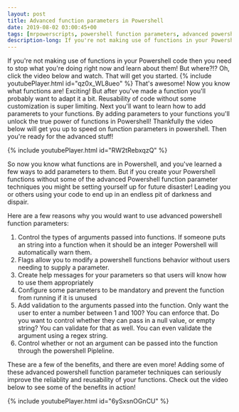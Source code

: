 ```yaml
---
layout: post
title: Advanced function parameters in Powershell
date: 2019-08-02 03:00:45+00
tags: [mrpowerscripts, powershell function parameters, advanced powershellfunction parameters, functions in powershell, powershell functions.]
description-long: If you're not making use of functions in your Powershell code then you need to stop what you're doing right now and learn about them! But where?!? Oh, click the video below and watch. That will get you started. That's awesome! Now you know what functions are! Exciting! But after you've made a function you'll probably want to adapt it a bit. Reusability of code without some customization is super limiting. Next you'll want to learn how to add paramerets to your functions. By adding parameters to your functions you'll unlock the true power of functions in Powershell! Thankfully the video below will get you up to speed on function parameters in powershell. Then you're ready for the advanced stuff!
---
```


If you're not making use of functions in your Powershell code then you need to stop what you're doing right now and learn about them! But where?!? Oh, click the video below and watch. That will get you started. {% include youtubePlayer.html id="qz0x_WL8ueo" %} That's awesome! Now you know what functions are! Exciting! But after you've made a function you'll probably want to adapt it a bit. Reusability of code without some customization is super limiting. Next you'll want to learn how to add paramerets to your functions. By adding parameters to your functions you'll unlock the true power of functions in Powershell! Thankfully the video below will get you up to speed on function parameters in powershell. Then you're ready for the advanced stuff!

{% include youtubePlayer.html id="RW2tRebxqzQ" %}

So now you know what functions are in Powershell, and you've learned a few ways to add parameters to them. But if you create your Powershell functions without some of the advanced Powershell function parameter techniques you might be setting yourself up for future disaster! Leading you or others using your code to end up in an endless pit of darkness and dispair.

Here are a few reasons why you would want to use advanced powershell function parameters:

1. Control the types of arguments passed into functions. If someone puts an string into a function when it should be an integer Powershell will automatically warn them.
1. Flags allow you to modify a powershell functions behavior without users needing to supply a parameter.
1. Create help messages for your parameters so that users will know how to use them appropriately
1. Configure some parameters to be mandatory and prevent the function from running if it is unused
1. Add validation to the arguments passed into the function. Only want the user to enter a number between 1 and 100? You can enforce that. Do you want to control whether they can pass in a null value, or empty string? You can validate for that as well. You can even validate the argument using a regex string.
1. Control whether or not an argument can be passed into the function through the powershell Pipleline.

These are a few of the benefits, and there are even more! Adding some of these advanced powershell function parameter techniques can seriously improve the reliablity and reusability of your functions. Check out the video below to see some of the benefits in action!

{% include youtubePlayer.html id="6ySxsnOGnCU" %}
